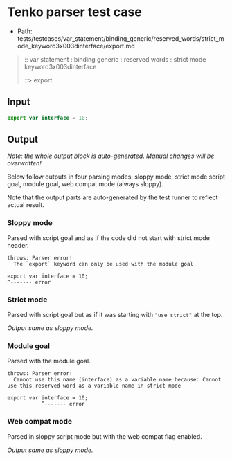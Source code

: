 # Tenko parser test case

- Path: tests/testcases/var_statement/binding_generic/reserved_words/strict_mode_keyword3x003dinterface/export.md

> :: var statement : binding generic : reserved words : strict mode keyword3x003dinterface
>
> ::> export

## Input


`````js
export var interface = 10;
`````

## Output

_Note: the whole output block is auto-generated. Manual changes will be overwritten!_

Below follow outputs in four parsing modes: sloppy mode, strict mode script goal, module goal, web compat mode (always sloppy).

Note that the output parts are auto-generated by the test runner to reflect actual result.

### Sloppy mode

Parsed with script goal and as if the code did not start with strict mode header.

`````
throws: Parser error!
  The `export` keyword can only be used with the module goal

export var interface = 10;
^------- error
`````

### Strict mode

Parsed with script goal but as if it was starting with `"use strict"` at the top.

_Output same as sloppy mode._

### Module goal

Parsed with the module goal.

`````
throws: Parser error!
  Cannot use this name (interface) as a variable name because: Cannot use this reserved word as a variable name in strict mode

export var interface = 10;
           ^------- error
`````


### Web compat mode

Parsed in sloppy script mode but with the web compat flag enabled.

_Output same as sloppy mode._
